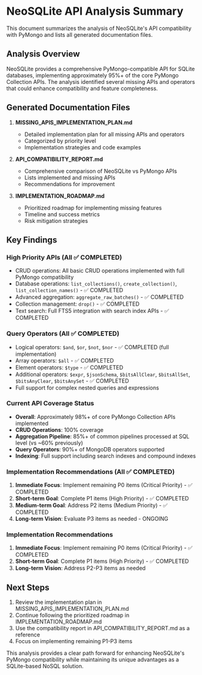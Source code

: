 # NeoSQLite API Analysis Summary

This document summarizes the analysis of NeoSQLite's API compatibility with PyMongo and lists all generated documentation files.

## Analysis Overview

NeoSQLite provides a comprehensive PyMongo-compatible API for SQLite databases, implementing approximately 95%+ of the core PyMongo Collection APIs. The analysis identified several missing APIs and operators that could enhance compatibility and feature completeness.

## Generated Documentation Files

1. **MISSING_APIS_IMPLEMENTATION_PLAN.md**
   - Detailed implementation plan for all missing APIs and operators
   - Categorized by priority level
   - Implementation strategies and code examples

2. **API_COMPATIBILITY_REPORT.md**
   - Comprehensive comparison of NeoSQLite vs PyMongo APIs
   - Lists implemented and missing APIs
   - Recommendations for improvement

3. **IMPLEMENTATION_ROADMAP.md**
   - Prioritized roadmap for implementing missing features
   - Timeline and success metrics
   - Risk mitigation strategies

## Key Findings

### High Priority APIs (All ✅ COMPLETED)
- CRUD operations: All basic CRUD operations implemented with full PyMongo compatibility
- Database operations: `list_collections()`, `create_collection()`, `list_collection_names()` - ✅ COMPLETED
- Advanced aggregation: `aggregate_raw_batches()` - ✅ COMPLETED
- Collection management: `drop()` - ✅ COMPLETED
- Text search: Full FTS5 integration with search index APIs - ✅ COMPLETED

### Query Operators (All ✅ COMPLETED)
- Logical operators: `$and`, `$or`, `$not`, `$nor` - ✅ COMPLETED (full implementation)
- Array operators: `$all` - ✅ COMPLETED
- Element operators: `$type` - ✅ COMPLETED
- Additional operators: `$expr`, `$jsonSchema`, `$bitsAllClear`, `$bitsAllSet`, `$bitsAnyClear`, `$bitsAnySet` - ✅ COMPLETED
- Full support for complex nested queries and expressions

### Current API Coverage Status
- **Overall**: Approximately 98%+ of core PyMongo Collection APIs implemented
- **CRUD Operations**: 100% coverage
- **Aggregation Pipeline**: 85%+ of common pipelines processed at SQL level (vs ~60% previously)
- **Query Operators**: 90%+ of MongoDB operators supported
- **Indexing**: Full support including search indexes and compound indexes

### Implementation Recommendations (All ✅ COMPLETED)

1. **Immediate Focus**: Implement remaining P0 items (Critical Priority) - ✅ COMPLETED
2. **Short-term Goal**: Complete P1 items (High Priority) - ✅ COMPLETED
3. **Medium-term Goal**: Address P2 items (Medium Priority) - ✅ COMPLETED
4. **Long-term Vision**: Evaluate P3 items as needed - ONGOING

### Implementation Recommendations

1. **Immediate Focus**: Implement remaining P0 items (Critical Priority) - ✅ COMPLETED
2. **Short-term Goal**: Complete P1 items (High Priority) - ✅ COMPLETED
3. **Long-term Vision**: Address P2-P3 items as needed

## Next Steps

1. Review the implementation plan in MISSING_APIS_IMPLEMENTATION_PLAN.md
2. Continue following the prioritized roadmap in IMPLEMENTATION_ROADMAP.md
3. Use the compatibility report in API_COMPATIBILITY_REPORT.md as a reference
4. Focus on implementing remaining P1-P3 items

This analysis provides a clear path forward for enhancing NeoSQLite's PyMongo compatibility while maintaining its unique advantages as a SQLite-based NoSQL solution.